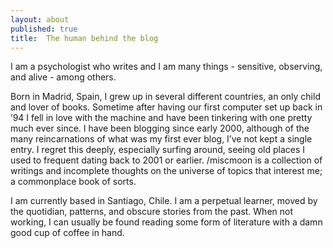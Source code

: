 ```yaml
---
layout: about
published: true
title:  The human behind the blog
---
```


I am a psychologist who writes and I am many things - sensitive, observing, and alive - among others.

Born in Madrid, Spain, I grew up in several different countries, an only child and lover of books. Sometime after having our first computer set up back in ’94 I fell in love with the machine and have been tinkering with one pretty much ever since. I have been blogging since early 2000, although of the many reincarnations of what was my first ever blog, I’ve not kept a single entry. I regret this deeply, especially surfing around, seeing old places I used to frequent dating back to 2001 or earlier. /miscmoon is a collection of writings and incomplete thoughts on the universe of topics that interest me; a commonplace book of sorts.

I am currently based in Santiago, Chile. I am a perpetual learner, moved by the quotidian, patterns, and obscure stories from the past. When not working, I can usually be found reading some form of literature with a damn good cup of coffee in hand.
